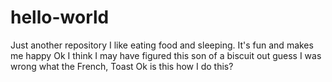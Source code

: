 # hello-world
Just another repository 
I like eating food and sleeping. It's fun and makes me happy
Ok I think I may have figured this son of a biscuit out
guess I was wrong what the French, Toast 
Ok is this how I do this?